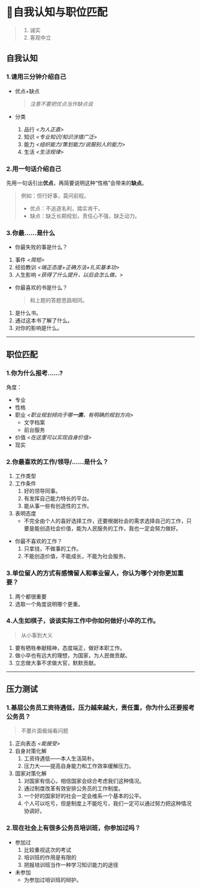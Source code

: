 # 🤪自我认知与职位匹配

> 1. 诚实
> 2. 客观中立

## 自我认知

### 1.请用三分钟介绍自己

- 优点+缺点

  > *注意不要把优点当作缺点说*

- 分类

  1. 品行 *<为人正直>*
  2. 知识 *<专业知识/知识涉猎广泛>*
  3. 能力 *<组织能力/策划能力/说服别人的能力>*
  4. 生活 *<生活规律>*

### 2.用一句话介绍自己

先用一句话引出**优点**，再简要说明这种“性格”会带来的**缺点**。

> 例如：但行好事，莫问前程。
>
> - 优点：不追逐名利，踏实肯干。
> - 缺点：缺乏长期规划，责任心不强，缺乏动力。

### 3.你最......是什么

- 你最失败的事是什么？

1. 事件 *<简短>*
2. 经验教训 *<端正态度+正确方法+扎实基本功>*
3. 人生影响 *<获得了什么提升，以后会怎么做。>*

- 你最喜欢的书是什么？

  > 和上题的答题思路相同。

1. 是什么书。
2. 通过这本书了解了什么。
3. 对你的影响是什么。

---

## 职位匹配

### 1.你为什么报考......?

角度：

- 专业
- 性格
- 职业 *<职业规划倾向于哪**一类**，有明确的规划方向>*
  - 文字档案
  - 前台服务
- 价值 *<在这里可以实现自身价值>*
- 现实

### 2.你最喜欢的工作/领导/......是什么？

1. 工作类型
2. 工作条件
   1. 好的领导同事。
   2. 有发挥自己能力特长的平台。
   3. 能从事一些有创造性的工作。
3. 表明态度
   - 不完全由个人的喜好选择工作，还要根据社会的需求选择自己的工作，只要是能创造社会价值，能为人民服务的工作，我也一定会努力做好。

- 你最不喜欢的工作？
    1. 只拿钱，不做事的工作。
    2. 不能创造价值，不能成长，不能为社会服务。

### 3.单位留人的方式有感情留人和事业留人，你认为哪个对你更加重要？

1. 两个都很重要
2. 选取一个角度说明哪个更重。

### 4.人生如棋子，谈谈实际工作中你如何做好小卒的工作。

> 从小事到大义

1. 要有牺牲奉献精神，态度端正，做好本职工作。
2. 做小卒也有远大的理想，为国家，为人民做贡献。
3. 立志做大事不求做大官，默默贡献。

---

## 压力测试

### 1.基层公务员工资待遇低，压力越来越大，责任重，你为什么还要报考公务员？

> 不要片面极端看问题

1. 正向表态 *<能接受>*
2. 自身对策化解
   1. 工资待遇低——本人生活简朴。
   2. 压力大——提高自身能力和工作效率缓解压力。
3. 国家对策化解
   1. 对国家有信心，相信国家会综合考虑我们这种情况。
   2. 通过制度改革有效安排公务员的工作制度。
   3. 一个好的国家好的社会一定会维系一个基本的公平。
   4. 个人可以吃亏，但是制度上不能吃亏，我们一定可以通过努力把这种情况协调好。

### 2.现在社会上有很多公务员培训班，你参加过吗？

- 参加过
  1. 比较重视这次的考试
  2. 培训班的作用是有限的
  3. 把报培训班当作一种学习知识能力的途径
- 未参加
  - 为参加过培训班的辩护。





